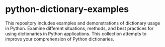 # python-dictionary-examples
This repository includes examples and demonstrations of dictionary usage in Python. Examine different situations, methods, and best practices for using dictionaries in Python applications. This collection attempts to improve your comprehension of Python dictionaries.
